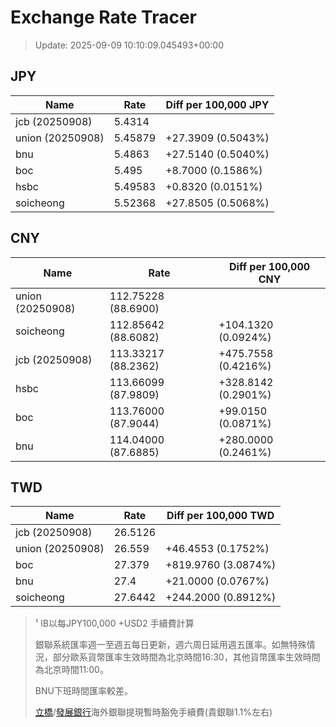 # Exchange Rate Tracer

> Update: 2025-09-09 10:10:09.045493+00:00

## JPY

| Name             |    Rate | Diff per 100,000 JPY   |
|------------------|---------|------------------------|
| jcb (20250908)   | 5.4314  |                        |
| union (20250908) | 5.45879 | +27.3909 (0.5043%)     |
| bnu              | 5.4863  | +27.5140 (0.5040%)     |
| boc              | 5.495   | +8.7000 (0.1586%)      |
| hsbc             | 5.49583 | +0.8320 (0.0151%)      |
| soicheong        | 5.52368 | +27.8505 (0.5068%)     |

## CNY

| Name             | Rate                | Diff per 100,000 CNY   |
|------------------|---------------------|------------------------|
| union (20250908) | 112.75228	(88.6900) |                        |
| soicheong        | 112.85642	(88.6082) | +104.1320 (0.0924%)    |
| jcb (20250908)   | 113.33217	(88.2362) | +475.7558 (0.4216%)    |
| hsbc             | 113.66099	(87.9809) | +328.8142 (0.2901%)    |
| boc              | 113.76000	(87.9044) | +99.0150 (0.0871%)     |
| bnu              | 114.04000	(87.6885) | +280.0000 (0.2461%)    |

## TWD

| Name             |    Rate | Diff per 100,000 TWD   |
|------------------|---------|------------------------|
| jcb (20250908)   | 26.5126 |                        |
| union (20250908) | 26.559  | +46.4553 (0.1752%)     |
| boc              | 27.379  | +819.9760 (3.0874%)    |
| bnu              | 27.4    | +21.0000 (0.0767%)     |
| soicheong        | 27.6442 | +244.2000 (0.8912%)    |


> ¹ IB以每JPY100,000 +USD2 手續費計算
>
> 銀聯系統匯率週一至週五每日更新，週六周日延用週五匯率。如無特殊情況，部分歐系貨幣匯率生效時間為北京時間16:30，其他貨幣匯率生效時間為北京時間11:00。
>
> BNU下班時間匯率較差。
>
> [立橋](https://www.wlbank.com.mo/uploads/ueditor/file/20181211/1544536513900230.pdf)/[發展銀行](https://www.mdb.com.mo/Service_Charges_20230728.pdf)海外銀聯提現暫時豁免手續費(貴銀聯1.1%左右)

